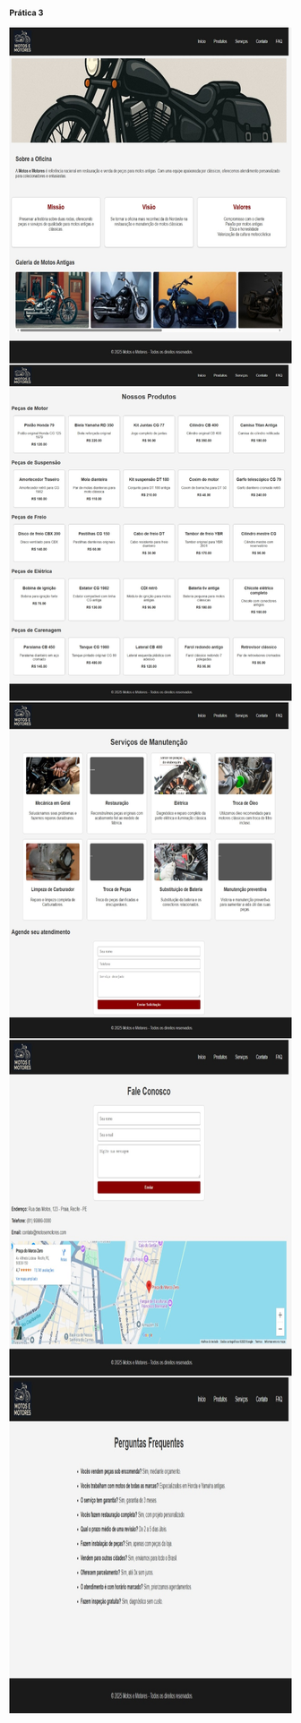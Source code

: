 #### Prática 3

<img src="./TelaInicial.jpeg" width="800" height="600">

<br>

<img src="./TelaProdutos.jpeg" width="800" height="600">

<br>

<img src="./TelaServiços.jpeg" width="800" height="600">

<br>

<img src="./TelaContato.jpeg" width="800" height="600">

<br>

<img src="./TelaFAQ.jpeg" width="800" height="600">

<br>

